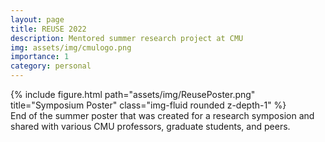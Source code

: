 ```yaml
---
layout: page
title: REUSE 2022
description: Mentored summer research project at CMU 
img: assets/img/cmulogo.png
importance: 1
category: personal
---
```



<div class="row">
    <div class="col-sm mt-3 mt-md-0">
        {% include figure.html path="assets/img/ReusePoster.png" title="Symposium Poster" class="img-fluid rounded z-depth-1" %}
    </div>
</div>
<div class="caption">
    End of the summer poster that was created for a research symposion and shared with various CMU professors, graduate students, and peers.
</div>